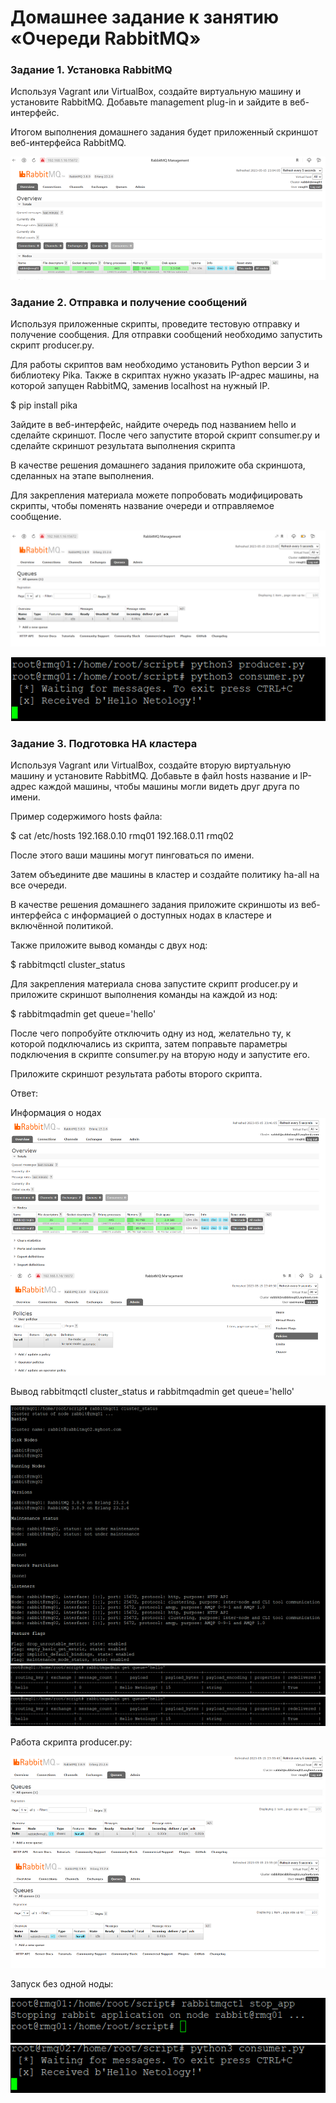 # Домашнее задание к занятию «Очереди RabbitMQ»

### Задание 1. Установка RabbitMQ

Используя Vagrant или VirtualBox, создайте виртуальную машину и установите RabbitMQ. Добавьте management plug-in и зайдите в веб-интерфейс.

Итогом выполнения домашнего задания будет приложенный скриншот веб-интерфейса RabbitMQ.

![1](https://github.com/MrAgrippa/bd-ib-homework/blob/main/img/11-04/1r.PNG)


### Задание 2. Отправка и получение сообщений

Используя приложенные скрипты, проведите тестовую отправку и получение сообщения. Для отправки сообщений необходимо запустить скрипт producer.py.

Для работы скриптов вам необходимо установить Python версии 3 и библиотеку Pika. Также в скриптах нужно указать IP-адрес машины, на которой запущен RabbitMQ, заменив localhost на нужный IP.

$ pip install pika

Зайдите в веб-интерфейс, найдите очередь под названием hello и сделайте скриншот. После чего запустите второй скрипт consumer.py и сделайте скриншот результата выполнения скрипта

В качестве решения домашнего задания приложите оба скриншота, сделанных на этапе выполнения.

Для закрепления материала можете попробовать модифицировать скрипты, чтобы поменять название очереди и отправляемое сообщение.

![2](https://github.com/MrAgrippa/bd-ib-homework/blob/main/img/11-04/2r.PNG)

![3](https://github.com/MrAgrippa/bd-ib-homework/blob/main/img/11-04/3.PNG)

### Задание 3. Подготовка HA кластера

Используя Vagrant или VirtualBox, создайте вторую виртуальную машину и установите RabbitMQ. Добавьте в файл hosts название и IP-адрес каждой машины, чтобы машины могли видеть друг друга по имени.

Пример содержимого hosts файла:

$ cat /etc/hosts
192.168.0.10 rmq01
192.168.0.11 rmq02

После этого ваши машины могут пинговаться по имени.

Затем объедините две машины в кластер и создайте политику ha-all на все очереди.

В качестве решения домашнего задания приложите скриншоты из веб-интерфейса с информацией о доступных нодах в кластере и включённой политикой.

Также приложите вывод команды с двух нод:

$ rabbitmqctl cluster_status

Для закрепления материала снова запустите скрипт producer.py и приложите скриншот выполнения команды на каждой из нод:

$ rabbitmqadmin get queue='hello'

После чего попробуйте отключить одну из нод, желательно ту, к которой подключались из скрипта, затем поправьте параметры подключения в скрипте consumer.py на вторую ноду и запустите его.

Приложите скриншот результата работы второго скрипта.

Ответ:

Информация о нодах
![4](https://github.com/MrAgrippa/bd-ib-homework/blob/main/img/11-04/4.PNG)

Вывод rabbitmqctl cluster_status и rabbitmqadmin get queue='hello'

![5](https://github.com/MrAgrippa/bd-ib-homework/blob/main/img/11-04/5.PNG)
![6](https://github.com/MrAgrippa/bd-ib-homework/blob/main/img/11-04/6.PNG)
![7](https://github.com/MrAgrippa/bd-ib-homework/blob/main/img/11-04/6.PNG)

Работа скрипта producer.py:

![8](https://github.com/MrAgrippa/bd-ib-homework/blob/main/img/11-04/8.PNG)
![9](https://github.com/MrAgrippa/bd-ib-homework/blob/main/img/11-04/9.PNG)

Запуск без одной ноды:

![10](https://github.com/MrAgrippa/bd-ib-homework/blob/main/img/11-04/10.PNG)
![11](https://github.com/MrAgrippa/bd-ib-homework/blob/main/img/11-04/11.PNG)


